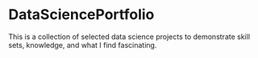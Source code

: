 # DataSciencePortfolio
This is a collection of selected data science projects to demonstrate skill sets, knowledge, and what I find fascinating.
